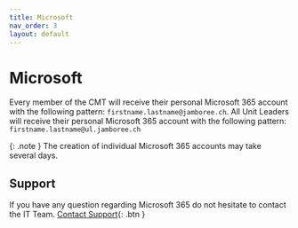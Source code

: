 ```yaml
---
title: Microsoft
nav_order: 3
layout: default
---
```


# Microsoft

Every member of the CMT will receive their personal Microsoft 365 account with the following pattern: `firstname.lastname@jamboree.ch`. All Unit Leaders will receive their personal Microsoft 365 account with the following pattern: `firstname.lastname@ul.jamboree.ch`

{: .note }
The creation of individual Microsoft 365 accounts may take several days.

## Support
If you have any question regarding Microsoft 365 do not hesitate to contact the IT Team.
[Contact Support](https://docs.jamboree.ch/docs/support){: .btn }